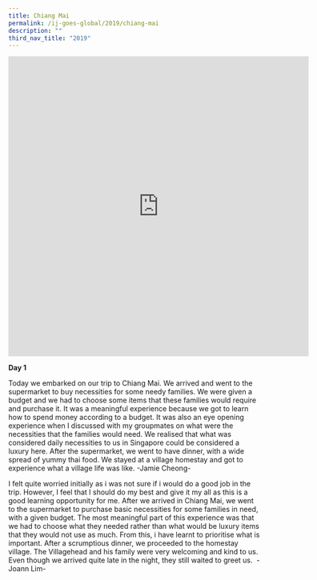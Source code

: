 ```yaml
---
title: Chiang Mai
permalink: /ij-goes-global/2019/chiang-mai
description: ""
third_nav_title: "2019"
---
```

<iframe allowfullscreen="true" height="600" width="600" frameborder="0" src="https://docs.google.com/presentation/d/e/2PACX-1vS1BElW_ENXbewo2Hr0RGcwmB70rcIY_TK0qt5zhOlXRv-IlqIdMf-Wmj5NC_d5t0D2qMJ5kMuMo1cW/embed?start=true&amp;loop=true&amp;delayms=5000"></iframe>

**Day 1** 

  

Today we embarked on our trip to Chiang Mai. We arrived and went to the supermarket to buy necessities for some needy families. We were given a budget and we had to choose some items that these families would require and purchase it. It was a meaningful experience because we got to learn how to spend money according to a budget. It was also an eye opening experience when I discussed with my groupmates on what were the necessities that the families would need. We realised that what was considered daily necessities to us in Singapore could be considered a luxury here. After the supermarket, we went to have dinner, with a wide spread of yummy thai food. We stayed at a village homestay and got to experience what a village life was like. -Jamie Cheong-

  

I felt quite worried initially as i was not sure if i would do a good job in the trip. However, I feel that I should do my best and give it my all as this is a good learning opportunity for me. After we arrived in Chiang Mai, we went to the supermarket to purchase basic necessities for some families in need, with a given budget. The most meaningful part of this experience was that we had to choose what they needed rather than what would be luxury items that they would not use as much. From this, i have learnt to prioritise what is important. After a scrumptious dinner, we proceeded to the homestay village. The Villagehead and his family were very welcoming and kind to us. Even though we arrived quite late in the night, they still waited to greet us.  -Joann Lim-